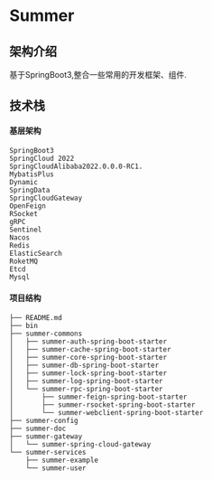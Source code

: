 # Summer
## 架构介绍
基于SpringBoot3,整合一些常用的开发框架、组件.



## 技术栈
#### 基层架构
    SpringBoot3
    SpringCloud 2022
    SpringCloudAlibaba2022.0.0.0-RC1.
    MybatisPlus
    Dynamic
    SpringData
    SpringCloudGateway
    OpenFeign
    RSocket
    gRPC
    Sentinel
    Nacos
    Redis
    ElasticSearch
    RoketMQ
    Etcd
    Mysql
#### 
    
#### 项目结构
```text
├── README.md
├── bin
├── summer-commons
│   ├── summer-auth-spring-boot-starter
│   ├── summer-cache-spring-boot-starter
│   ├── summer-core-spring-boot-starter
│   ├── summer-db-spring-boot-starter
│   ├── summer-lock-spring-boot-starter
│   ├── summer-log-spring-boot-starter
│   └── summer-rpc-spring-boot-starter
│       ├── summer-feign-spring-boot-starter
│       ├── summer-rsocket-spring-boot-starter
│       └── summer-webclient-spring-boot-starter
├── summer-config
├── summer-doc
├── summer-gateway
│   └── summer-spring-cloud-gateway
└── summer-services
    ├── summer-example
    └── summer-user

```